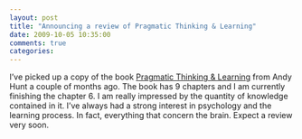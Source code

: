 ```yaml
---
layout: post
title: "Announcing a review of Pragmatic Thinking & Learning"
date: 2009-10-05 10:35:00
comments: true
categories: 
---
```


<p>I&rsquo;ve picked up a copy of the book <a href="http://www.amazon.com/Pragmatic-Thinking-Learning-Refactor-Programmers/dp/1934356050/ref=sr_1_1?ie=UTF8&amp;s=books&amp;qid=1254764175&amp;sr=8-1" target="_blank">Pragmatic Thinking &amp; Learning</a> from Andy Hunt a couple of months ago. The book has 9 chapters and I am currently finishing the chapter 6. I am really impressed by the quantity of knowledge contained in it. I&rsquo;ve always had a strong interest in psychology and the learning process. In fact, everything that concern the brain. Expect a review very soon.</p>